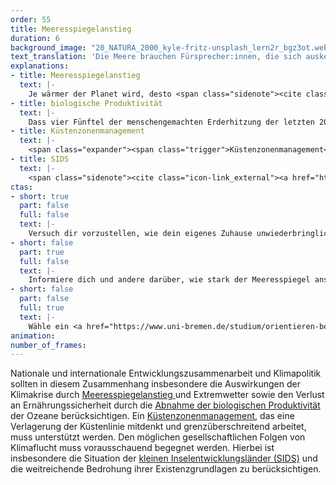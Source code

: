 ```yaml
---
order: 55
title: Meeresspiegelanstieg
duration: 6
background_image: "20_NATURA_2000_kyle-fritz-unsplash_lern2r_bgz3ot.webp#4cd4ff"
text_translation: 'Die Meere brauchen Fürsprecher:innen, die sich auskennen. Weil sie mit den Meeren leben. Weil sie wissen, was auf uns alle zukommt, weil sie es jetzt schon erleben. Und wir brauchen politische Strukturen, in denen sie etwas zu sagen haben. '
explanations:
- title: Meeresspiegelanstieg
  text: |-
    Je wärmer der Planet wird, desto <span class="sidenote"><cite class="icon-link_external"><a href="https://www.geomar.de/entdecken/meeresspiegel" target="_blank" rel="noopener">"Der Meeresspiegelanstieg nimmt an Fahrt auf! Wo ist Endstation?" / GEOMAR</a></cite><span>schneller steigt</span></span> der Meeresspiegel – bekanntermaßen durch das Abschmelzen der Polkappen, weniger bekanntermaßen durch die thermische Ausdehnung des Meerwassers, noch weniger bekanntermaßen mit großen regionalen <span class="sidenote"><cite class="icon-link_external"><a href="https://sealevel.nasa.gov/faq/9/are-sea-levels-rising-the-same-all-over-the-world-as-if-were-filling-a-giant-bathtub/" target="_blank" rel="noopener">"Are sea levels rising the same all over the world, as if we're filling a giant bathtub?" / NASA Sea Level Change</a></cite><span>Schwankungen</span></span>. Langfristige Projektionen für den erwartbaren Anstieg sind superkomplex, weil dafür viele Annahmen gemacht werden müssen. Der IPCC bietet dafür ganze sieben verschiedene <span class="sidenote"><cite class="icon-link_external"><a href="https://sealevel.nasa.gov/ipcc-ar6-sea-level-projection-tool?type=global&data_layer=scenario" target="_blank" rel="noopener">"Projected Sea Level Rise Under Different SSP Scenarios" / NASA Sea Level Change</a></cite><span>Szenarien</span></span> an, die vor allem davon abhängen, wie entschieden und schnell es der Weltgemeinschaft gelingt, mit dem Verbrennen von Zeug aufzuhören; sie reichen von 18 bis 23 Zentimeter im Jahr 2050; von 57 bis 132 Zentimeter im Jahr <span class="expander"><span class="trigger">2150.</span><span class="info">mit teilweise sehr großen Unsicherheitsmargen rundherum, die auch ein Maximum von 5 Metern und mehr nicht völlig ausschließen - und wohlgemerkt durchschnittlich, mit großer regionaler Streuung. An der Ostküste der USA zum Beispiel steigt das Wasser laut einer <a href="https://www.theguardian.com/environment/2012/jun/24/us-east-coast-sea-level-rise" target="_blank">Nature-Studie</a> 3-4mal so schnell wie im globalen Durchschnitt</span></span> Um diese auf den ersten Blick scheinbar kleinen Zahlen in Relation zu setzen: <span class="sidenote"><cite class="icon-link_external"><a href="https://www.nrdc.org/stories/bangladesh-country-underwater-culture-move" target="_blank" rel="noopener">"Bangladesh: A Country Underwater, a Culture on the Move" / Natural Resources Defense Council</a></cite><span>Bangladesh</span></span> zum Beispiel wird bis 2050 voraussichtlich 17% seiner Landfläche verlieren, und damit um die 20 Millionen Menschen ihr Zuhause. Die <span class="sidenote"><cite class="icon-link_external"><a href="https://only.one/read/sinking-islands-rising-costs" target="_blank" rel="noopener">"Sinking islands, rising costs: The Maldives’ race against climate change" / Only One</a></cite><span>Malediven</span></span> könnten bis 2050 zu 80% unbewohnbar sein. New York darf sich auf <span class="sidenote"><cite class="icon-link_external"><a href="https://earth.org/sea-level-rise-nyc/" target="_blank" rel="noopener">"Sea Level Rise NYC: Causes, Consequences, and Solutions" / Earth.org</a></cite><span>regelmäßige Überflutungen</span></span> seiner <span class="expander"><span class="trigger">U-Bahn-Schächte einstellen.</span><span class="info">Für eine emotionale, ästhetische, spannende und trotz allem Leid erstaunlich inspirierende Veranschaulichung eines überfluteten Big Apple lese man unbedingt <a href="https://www.inverse.com/science/28753-new-york-2140-kim-stanley-robinson-sea-level" target="_blank">Kim Stanley Robinsons</a> Roman <i>New York 2140</i>.</span></span>
- title: biologische Produktivität
  text: |-
    Dass vier Fünftel der menschengemachten Erderhitzung der letzten 200 Jahre <span class="sidenote"><cite class="icon-link_external"><a href="https://www.greenpeace.de/klimaschutz/klimakrise/erwaermung-meere" target="_blank" rel="noopener">Meereserwärmung – die Hitzewelle unter Wasser / Greenpeace</a></cite><span>von den Ozeanen geschluckt</span></span> wurde, wissen nur wenige. <span class="expander"><span class="trigger">Danke, Ozeane.</span><span class="info">Ohne diese Hilfestellung sähe es mit der Menschheit schon heute ganz, ganz anders aus.</span></span> Aber dafür zahlt das Meer einen Preis, und damit letzten Endes natürlich auch wir: Je größer die Temperaturunterschiede, desto schlechter die Vermischung. Warmes Wasser bleibt an der Oberfläche, während kälteres, nährstoffreiches Wasser in der Tiefe bleibt. So gelangen weniger Nährstoffe an die Oberfläche, wo das Phytoplankton sie dringend braucht. Phytoplankton ist als unterstes Glied der marinen Nahrungskette für die Primärproduktion verantwortlich, also die Umwandlung von Sonnenlicht und Nährstoffen in Biomasse. Weniger Phytoplankton bedeutet <span class="expander"><span class="trigger">weniger Nahrung</span><span class="info">und übrigens auch weniger Kapazität für die weitere Aufnahme von CO2 durch die Ozeane – das macht Phytoplankton nämlich auch</span></span> für die höheren Glieder der Kette: Fische, Vögel, Meeressäuger. Und: Je wärmer das Wasser, desto weniger Sauerstoff kann es binden – so entstehen “Todeszonen”, die für viele Meeresorganismen unbewohnbar sind. Aber nicht nur die ganze zusätzliche Wärme nehmen die Ozeane auf, sie sind auch die größte Kohlenstoffsenke der Erde: Ein Viertel des vom Menschen ausgestoßenen CO2 landet im Meer und reagiert dort mit dem Wasser zu Kohlensäure. Das ist die sogenannte Versauerung, und die macht kalkbildenden Organismen wie Korallen und Muscheln das Leben schwer, was die Nahrungskette weiter destabilisiert. Um es ganz kurz zu machen: Mehr Wärme heißt weniger Kalkbildner, weniger Phytoplankton, weniger Sauerstoff – und damit weniger alles.
- title: Küstenzonenmanagement
  text: |-
    <span class="expander"><span class="trigger">Küstenzonenmanagement</span><span class="info">oft als Integriertes Küstenzonenmanagement (IKZM) bezeichnet</span></span> ist ein Ansatz, um die Resilienz von Küstenregionen gegen die Auswirkungen der Klimakrise zu stärken, dabei ökologische, wirtschaftliche, soziale und kulturelle Faktoren zu berücksichtigen und die Konflikte zwischen verschiedenen Nutzungsinteressen möglichst kleinzuhalten. Vermittlungsarbeit also in einem <span class="sidenote"><cite class="icon-link_external"><a href="https://nchstats.com/people-live-near-coasts/#:~:text=Explore%20rapid%20coastal%20population,in%20Asia%2C%20Africa%2C%20and" target="_blank" rel="noopener">15% of People Live Near Coasts – And the Number Keeps Rising / NCHStats</a></cite><span>immer dichter</span></span> besiedelten Raum. Die Menschen <span class="sidenote"><cite class="icon-link_external"><a href="https://worldoceanreview.com/de/wor-5/" target="_blank" rel="noopener">Die Küsten – ein wertvoller Lebensraum unter Druck / World Ocean Review 5</a></cite><span>an den Küsten</span></span> sind von den Folgen der Erderhitzung deutlich stärker betroffen als der Rest der Welt – durch den Anstieg des Meeresspiegels, durch Sturmfluten, durch Klimaflucht, durch die Verminderung der biologischen Produktivität der Meere und damit der Ernährungssicherheit.
- title: SIDS
  text: |-
    <span class="sidenote"><cite class="icon-link_external"><a href="https://www.un.org/ohrlls/content/about-small-island-developing-states" target="_blank" rel="noopener">About Small Island Development States / UN</a></cite><span>Kleine Inselentwicklungsländer</span></span> – auf Englisch: Small Island Developing States, kurz SIDS, sind eine Gruppe von <span class="expander"><span class="trigger">Küstenstaaten</span><span class="info">darunter zum Beispiel: Fidschi und Tuvalu im Pazifik, die Malediven und die Seychellen im indischen Ozean und Barbados in der Karibik</span></span> aus allen Weltregionen, die vor ähnlichen Herausforderungen stehen. Was sie gemeinsam haben: ihre geringe Größe, ihre isolierte geographische Lage, begrenzte Ressourcen und vor allem: eine hohe Verwundbarkeit gegenüber Klimawandel und Naturkatastrophen. Die Vereinten Nationen haben SIDS als eine besondere Gruppe anerkannt, die spezifische Unterstützung benötigt; zugleich können die Menschen dieser Länder einen einzigartigen Beitrag zur globalen Klimadiskussion leisten: sie wissen nämlich hautnah, wie dringlich Klimaschutz ist und können diese Dringlichkeit auf eine Weise vermitteln, die wirkungsvoller ist als jedes Diagramm.
ctas:
- short: true
  part: false
  full: false
  text: |-
    Versuch dir vorzustellen, wie dein eigenes Zuhause unwiederbringlich durch den steigenden Meeresspiegel überflutet wird.
- short: false
  part: true
  full: false
  text: |-
    Informiere dich und andere darüber, wie stark der Meeresspiegel ansteigen könnte, zum Beispiel <a href="https://coastal.climatecentral.org/map/6/6.0221/54.3623/?theme=sea_level_rise&map_type=coastal_dem_comparison&basemap=roadmap&contiguous=true&elevation_model=best_available&forecast_year=2100&pathway=rcp85&percentile=p95&refresh=true&return_level=return_level_1&rl_model=coast_rp&slr_model=kopp_2017" target="_blank">hier</a>
- short: false
  part: false
  full: true
  text: |-
    Wähle ein <a href="https://www.uni-bremen.de/studium/orientieren-bewerben/studienangebot/dbs/study/19?cHash=9c3807421f70089834bedb08e209387e" target="_blank">Studium</a> oder Job in den Bereichen Umweltplanung, Naturschutz, Biologie oder Jura, um dich für eine Abmilderung der Klimakrise einzusetzen.
animation:
number_of_frames:
---
```

Nationale und internationale Entwicklungszusammenarbeit und Klimapolitik sollten in diesem Zusammenhang insbesondere die Auswirkungen der Klimakrise durch [Meeresspiegelanstieg ](# "Meeresspiegelanstieg")und Extremwetter sowie den Verlust an Ernährungssicherheit durch die [Abnahme der biologischen Produktivität](# "biologische Produktivität") der Ozeane berücksichtigen. Ein [Küstenzonenmanagement](# "Küstenzonenmanagement"), das eine Verlagerung der Küstenlinie mitdenkt und grenzüberschreitend arbeitet, muss unterstützt werden. Den möglichen gesellschaftlichen Folgen von Klimaflucht muss vorausschauend begegnet werden. Hierbei ist insbesondere die Situation der [kleinen Inselentwicklungsländer (SIDS)](# "SIDS") und die weitreichende Bedrohung ihrer Existenzgrundlagen zu berücksichtigen.